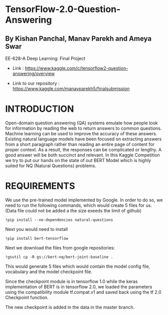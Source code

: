  # TensorFlow-2.0-Question-Answering

 ## By Kishan Panchal, Manav Parekh and Ameya Swar
 EE-628-A Deep Learning: Final Project

* Link : https://www.kaggle.com/c/tensorflow2-question-answering/overview

* Link to our repository : https://www.kaggle.com/manavparekh5/finalsubmission

# INTRODUCTION
  Open-domain question answering (QA) systems emulate how people look for information by reading the web to return answers to common questions. Machine learning can be used to improve the accuracy of these answers. Existing natural language models have been focused on extracting answers from a short paragraph rather than reading an entire page of content for proper context. As a result, the responses can be complicated or lengthy. A good answer will be both succinct and relevant. In this Kaggle Competition we try to put our hands on the state of out BERT Model which is highly suited for NQ (Natural Questions) problems. 
  
# REQUIREMENTS
 We use the pre-trained model implemented by Google. In order to do so, we need to run the following commands, which would create 5 files for us.
 (Data file could not be added a the size exeeds the limit of github)
 
```
!pip install --no-dependencies natural-questions
```

Next you would need to install 

```
!pip install bert-tensorflow
```

Next we download the files from google repositories:

```
!gsutil cp -R gs://bert-nq/bert-joint-baseline .
```

This would generate 5 files which would contain the model config file, vocabulary and the model checkpoint file.

Since the checkpoint module is in tensorflow 1.0 while the keras implementation of BERT is in tensorflow 2.0, we loaded the parameters using the compatibility module tf.compat.v1 and saved back using the tf 2.0 Checkpoint function.

The new checkpoint is added in the data in the master branch.


